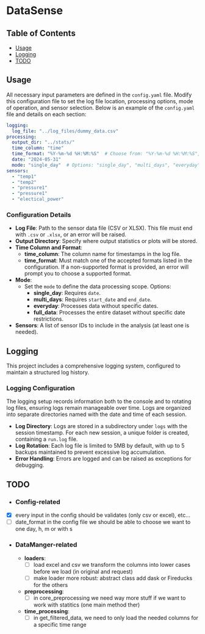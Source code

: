 
# DataSense
## Table of Contents
- [Usage](#usage)
- [Logging](#logging)
- [TODO](#todo)

## Usage
All necessary input parameters are defined in the `config.yaml` file. Modify this configuration file to set the log file location, processing options, mode of operation, and sensor selection. Below is an example of the `config.yaml` file and details on each section:

```yaml
logging:
  log_file: "../log_files/dummy_data.csv"
processing:
  output_dir: "../stats/"
  time_column: "time"
  time_format: "%Y-%m-%d %H:%M:%S"  # Choose from: "%Y-%m-%d %H:%M:%S", "%d/%m/%Y %H:%M:%S", "%m-%d-%Y %H:%M:%S"
  date: "2024-05-31"
  mode: "single_day"  # Options: "single_day", "multi_days", "everyday", "full_data"
sensors:
  - "temp1"
  - "temp2"
  - "pressure1"
  - "pressure1"
  - "electical_power"
```
### Configuration Details

- **Log File**: Path to the sensor data file (CSV or XLSX). This file must end with `.csv` or `.xlsx`, or an error will be raised.
- **Output Directory**: Specify where output statistics or plots will be stored.
- **Time Column and Format**:
  - **time_column**: The column name for timestamps in the log file.
  - **time_format**: Must match one of the accepted formats listed in the configuration. If a non-supported format is provided, an error will prompt you to choose a supported format.
- **Mode**:
  - Set the `mode` to define the data processing scope. Options:
    - **single_day**: Requires `date`.
    - **multi_days**: Requires `start_date` and `end_date`.
    - **everyday**: Processes data without specific dates.
    - **full_data**: Processes the entire dataset without specific date restrictions.
- **Sensors**: A list of sensor IDs to include in the analysis (at least one is needed).

## Logging
This project includes a comprehensive logging system, configured to maintain a structured log history.

### Logging Configuration

The logging setup records information both to the console and to rotating log files, ensuring logs remain manageable over time. Logs are organized into separate directories named with the date and time of each session. 

- **Log Directory**: Logs are stored in a subdirectory under `logs` with the session timestamp. For each new session, a unique folder is created, containing a `run.log` file.
- **Log Rotation**: Each log file is limited to 5MB by default, with up to 5 backups maintained to prevent excessive log accumulation.
- **Error Handling**: Errors are logged and can be raised as exceptions for debugging.

## TODO
- ### Config-related
- [x] every input in the config should be validates (only csv or excel), etc...
- [ ] date_format in the config file we should be able to choose we want to one day, h, m or with s
- ### DataManger-related
  - **loaders**:
    - [ ] load excel and csv we transform the columns into lower cases before we load (in original and request)
    - [ ] make loader more robust: abstract class add dask or Fireducks for the others
  - **preprocessing**:
    - [ ] in core_preprocessing we need way more stuff if we want to work with statitics (one main method ther)
  - **time_processing**:
    - [ ] in get_filtered_data, we need to only load the needed columns for a specific time range